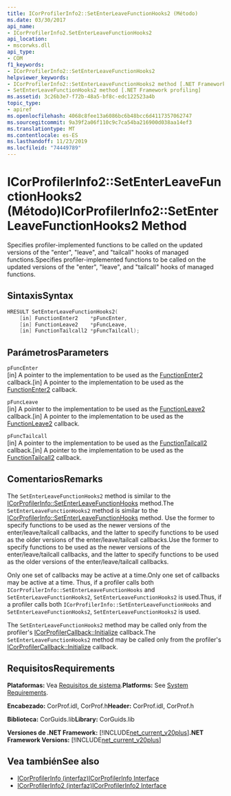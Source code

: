 ```yaml
---
title: ICorProfilerInfo2::SetEnterLeaveFunctionHooks2 (Método)
ms.date: 03/30/2017
api_name:
- ICorProfilerInfo2.SetEnterLeaveFunctionHooks2
api_location:
- mscorwks.dll
api_type:
- COM
f1_keywords:
- ICorProfilerInfo2::SetEnterLeaveFunctionHooks2
helpviewer_keywords:
- ICorProfilerInfo2::SetEnterLeaveFunctionHooks2 method [.NET Framework profiling]
- SetEnterLeaveFunctionHooks2 method [.NET Framework profiling]
ms.assetid: 3c26b3e7-f72b-48a5-bf8c-edc122523a4b
topic_type:
- apiref
ms.openlocfilehash: 4068c8fee13a6086bc6b48bcc6d4117357062747
ms.sourcegitcommit: 9a39f2a06f110c9c7ca54ba216900d038aa14ef3
ms.translationtype: MT
ms.contentlocale: es-ES
ms.lasthandoff: 11/23/2019
ms.locfileid: "74449789"
---
```

# <a name="icorprofilerinfo2setenterleavefunctionhooks2-method"></a><span data-ttu-id="3d15a-102">ICorProfilerInfo2::SetEnterLeaveFunctionHooks2 (Método)</span><span class="sxs-lookup"><span data-stu-id="3d15a-102">ICorProfilerInfo2::SetEnterLeaveFunctionHooks2 Method</span></span>
<span data-ttu-id="3d15a-103">Specifies profiler-implemented functions to be called on the updated versions of the "enter", "leave", and "tailcall" hooks of managed functions.</span><span class="sxs-lookup"><span data-stu-id="3d15a-103">Specifies profiler-implemented functions to be called on the updated versions of the "enter", "leave", and "tailcall" hooks of managed functions.</span></span>  
  
## <a name="syntax"></a><span data-ttu-id="3d15a-104">Sintaxis</span><span class="sxs-lookup"><span data-stu-id="3d15a-104">Syntax</span></span>  
  
```cpp  
HRESULT SetEnterLeaveFunctionHooks2(  
    [in] FunctionEnter2    *pFuncEnter,  
    [in] FunctionLeave2    *pFuncLeave,  
    [in] FunctionTailcall2 *pFuncTailcall);  
```  
  
## <a name="parameters"></a><span data-ttu-id="3d15a-105">Parámetros</span><span class="sxs-lookup"><span data-stu-id="3d15a-105">Parameters</span></span>  
 `pFuncEnter`  
 <span data-ttu-id="3d15a-106">[in] A pointer to the implementation to be used as the [FunctionEnter2](../../../../docs/framework/unmanaged-api/profiling/functionenter2-function.md) callback.</span><span class="sxs-lookup"><span data-stu-id="3d15a-106">[in] A pointer to the implementation to be used as the [FunctionEnter2](../../../../docs/framework/unmanaged-api/profiling/functionenter2-function.md) callback.</span></span>  
  
 `pFuncLeave`  
 <span data-ttu-id="3d15a-107">[in] A pointer to the implementation to be used as the [FunctionLeave2](../../../../docs/framework/unmanaged-api/profiling/functionleave2-function.md) callback.</span><span class="sxs-lookup"><span data-stu-id="3d15a-107">[in] A pointer to the implementation to be used as the [FunctionLeave2](../../../../docs/framework/unmanaged-api/profiling/functionleave2-function.md) callback.</span></span>  
  
 `pFuncTailcall`  
 <span data-ttu-id="3d15a-108">[in] A pointer to the implementation to be used as the [FunctionTailcall2](../../../../docs/framework/unmanaged-api/profiling/functiontailcall2-function.md) callback.</span><span class="sxs-lookup"><span data-stu-id="3d15a-108">[in] A pointer to the implementation to be used as the [FunctionTailcall2](../../../../docs/framework/unmanaged-api/profiling/functiontailcall2-function.md) callback.</span></span>  
  
## <a name="remarks"></a><span data-ttu-id="3d15a-109">Comentarios</span><span class="sxs-lookup"><span data-stu-id="3d15a-109">Remarks</span></span>  
 <span data-ttu-id="3d15a-110">The `SetEnterLeaveFunctionHooks2` method is similar to the [ICorProfilerInfo::SetEnterLeaveFunctionHooks](../../../../docs/framework/unmanaged-api/profiling/icorprofilerinfo-setenterleavefunctionhooks-method.md) method.</span><span class="sxs-lookup"><span data-stu-id="3d15a-110">The `SetEnterLeaveFunctionHooks2` method is similar to the [ICorProfilerInfo::SetEnterLeaveFunctionHooks](../../../../docs/framework/unmanaged-api/profiling/icorprofilerinfo-setenterleavefunctionhooks-method.md) method.</span></span> <span data-ttu-id="3d15a-111">Use the former to specify functions to be used as the newer versions of the enter/leave/tailcall callbacks, and the latter to specify functions to be used as the older versions of the enter/leave/tailcall callbacks.</span><span class="sxs-lookup"><span data-stu-id="3d15a-111">Use the former to specify functions to be used as the newer versions of the enter/leave/tailcall callbacks, and the latter to specify functions to be used as the older versions of the enter/leave/tailcall callbacks.</span></span>  
  
 <span data-ttu-id="3d15a-112">Only one set of callbacks may be active at a time.</span><span class="sxs-lookup"><span data-stu-id="3d15a-112">Only one set of callbacks may be active at a time.</span></span> <span data-ttu-id="3d15a-113">Thus, if a profiler calls both `ICorProfilerInfo::SetEnterLeaveFunctionHooks` and `SetEnterLeaveFunctionHooks2`, `SetEnterLeaveFunctionHooks2` is used.</span><span class="sxs-lookup"><span data-stu-id="3d15a-113">Thus, if a profiler calls both `ICorProfilerInfo::SetEnterLeaveFunctionHooks` and `SetEnterLeaveFunctionHooks2`, `SetEnterLeaveFunctionHooks2` is used.</span></span>  
  
 <span data-ttu-id="3d15a-114">The `SetEnterLeaveFunctionHooks2` method may be called only from the profiler's [ICorProfilerCallback::Initialize](../../../../docs/framework/unmanaged-api/profiling/icorprofilercallback-initialize-method.md) callback.</span><span class="sxs-lookup"><span data-stu-id="3d15a-114">The `SetEnterLeaveFunctionHooks2` method may be called only from the profiler's [ICorProfilerCallback::Initialize](../../../../docs/framework/unmanaged-api/profiling/icorprofilercallback-initialize-method.md) callback.</span></span>  
  
## <a name="requirements"></a><span data-ttu-id="3d15a-115">Requisitos</span><span class="sxs-lookup"><span data-stu-id="3d15a-115">Requirements</span></span>  
 <span data-ttu-id="3d15a-116">**Plataformas:** Vea [Requisitos de sistema](../../../../docs/framework/get-started/system-requirements.md).</span><span class="sxs-lookup"><span data-stu-id="3d15a-116">**Platforms:** See [System Requirements](../../../../docs/framework/get-started/system-requirements.md).</span></span>  
  
 <span data-ttu-id="3d15a-117">**Encabezado:** CorProf.idl, CorProf.h</span><span class="sxs-lookup"><span data-stu-id="3d15a-117">**Header:** CorProf.idl, CorProf.h</span></span>  
  
 <span data-ttu-id="3d15a-118">**Biblioteca:** CorGuids.lib</span><span class="sxs-lookup"><span data-stu-id="3d15a-118">**Library:** CorGuids.lib</span></span>  
  
 <span data-ttu-id="3d15a-119">**Versiones de .NET Framework:** [!INCLUDE[net_current_v20plus](../../../../includes/net-current-v20plus-md.md)]</span><span class="sxs-lookup"><span data-stu-id="3d15a-119">**.NET Framework Versions:** [!INCLUDE[net_current_v20plus](../../../../includes/net-current-v20plus-md.md)]</span></span>  
  
## <a name="see-also"></a><span data-ttu-id="3d15a-120">Vea también</span><span class="sxs-lookup"><span data-stu-id="3d15a-120">See also</span></span>

- [<span data-ttu-id="3d15a-121">ICorProfilerInfo (interfaz)</span><span class="sxs-lookup"><span data-stu-id="3d15a-121">ICorProfilerInfo Interface</span></span>](../../../../docs/framework/unmanaged-api/profiling/icorprofilerinfo-interface.md)
- [<span data-ttu-id="3d15a-122">ICorProfilerInfo2 (interfaz)</span><span class="sxs-lookup"><span data-stu-id="3d15a-122">ICorProfilerInfo2 Interface</span></span>](../../../../docs/framework/unmanaged-api/profiling/icorprofilerinfo2-interface.md)
